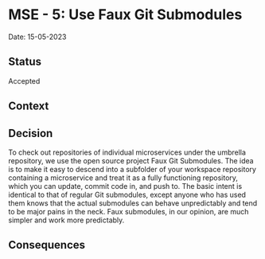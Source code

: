# MSE - 5: Use Faux Git Submodules
Date: 15-05-2023
## Status 
Accepted

## Context

## Decision
To check out repositories of individual microservices under the umbrella repository, we use the open source project Faux Git Submodules. The idea is to make it easy to descend into a subfolder of your workspace repository containing a microservice and treat it as a fully functioning repository, which you can update, commit code in, and push to. The basic intent is identical to that of regular Git submodules, except anyone who has used them knows that the actual submodules can behave unpredictably and tend to be major pains in the neck. Faux submodules, in our opinion, are much simpler and work more predictably.

## Consequences
